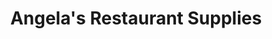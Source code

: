 ---
title: "Angela's Restaurant Supplies"
url: /daytona-beach/angelas-restaurant-supplies/
shop: trade
---